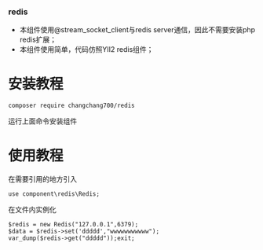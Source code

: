 ### redis

- 本组件使用@stream_socket_client与redis server通信，因此不需要安装php redis扩展；
- 本组件使用简单，代码仿照YII2 redis组件；

# 安装教程
    composer require changchang700/redis

运行上面命令安装组件

# 使用教程
在需要引用的地方引入

	use component\redis\Redis;
	
在文件内实例化

	$redis = new Redis("127.0.0.1",6379);
	$data = $redis->set('ddddd',"wwwwwwwwwww");
	var_dump($redis->get("ddddd"));exit;